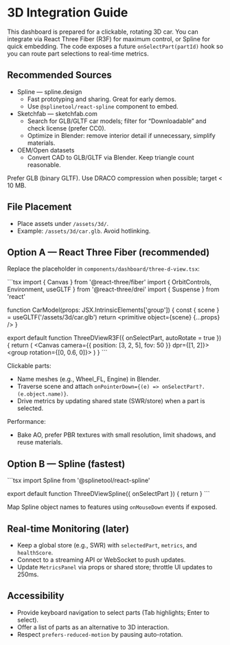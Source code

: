 # 3D Integration Guide

This dashboard is prepared for a clickable, rotating 3D car. You can integrate via React Three Fiber (R3F) for maximum control, or Spline for quick embedding. The code exposes a future `onSelectPart(partId)` hook so you can route part selections to real-time metrics.

## Recommended Sources

- Spline — spline.design
  - Fast prototyping and sharing. Great for early demos.
  - Use `@splinetool/react-spline` component to embed.
- Sketchfab — sketchfab.com
  - Search for GLB/GLTF car models; filter for “Downloadable” and check license (prefer CC0).
  - Optimize in Blender: remove interior detail if unnecessary, simplify materials.
- OEM/Open datasets
  - Convert CAD to GLB/GLTF via Blender. Keep triangle count reasonable.

Prefer GLB (binary GLTF). Use DRACO compression when possible; target < 10 MB.

## File Placement

- Place assets under `/assets/3d/`.
- Example: `/assets/3d/car.glb`. Avoid hotlinking.

## Option A — React Three Fiber (recommended)

Replace the placeholder in `components/dashboard/three-d-view.tsx`:

\`\`\`tsx
import { Canvas } from '@react-three/fiber'
import { OrbitControls, Environment, useGLTF } from '@react-three/drei'
import { Suspense } from 'react'

function CarModel(props: JSX.IntrinsicElements['group']) {
  const { scene } = useGLTF('/assets/3d/car.glb')
  return <primitive object={scene} {...props} />
}

export default function ThreeDViewR3F({ onSelectPart, autoRotate = true }) {
  return (
    <Canvas camera={{ position: [3, 2, 5], fov: 50 }} dpr={[1, 2]}>
      <Suspense fallback={null}>
        <Environment preset="city" />
        <group rotation={[0, 0.6, 0]}>
          <CarModel />
        </group>
        <OrbitControls enablePan={false} autoRotate={autoRotate} />
      </Suspense>
    </Canvas>
  )
}
\`\`\`

Clickable parts:
- Name meshes (e.g., Wheel_FL, Engine) in Blender.
- Traverse scene and attach `onPointerDown={(e) => onSelectPart?.(e.object.name)}`.
- Drive metrics by updating shared state (SWR/store) when a part is selected.

Performance:
- Bake AO, prefer PBR textures with small resolution, limit shadows, and reuse materials.

## Option B — Spline (fastest)

\`\`\`tsx
import Spline from '@splinetool/react-spline'

export default function ThreeDViewSpline({ onSelectPart }) {
  return <Spline scene="https://prod.spline.design/your-id/scene.splinecode" />
}
\`\`\`

Map Spline object names to features using `onMouseDown` events if exposed.

## Real-time Monitoring (later)

- Keep a global store (e.g., SWR) with `selectedPart`, `metrics`, and `healthScore`.
- Connect to a streaming API or WebSocket to push updates.
- Update `MetricsPanel` via props or shared store; throttle UI updates to 250ms.

## Accessibility

- Provide keyboard navigation to select parts (Tab highlights; Enter to select).
- Offer a list of parts as an alternative to 3D interaction.
- Respect `prefers-reduced-motion` by pausing auto-rotation.
